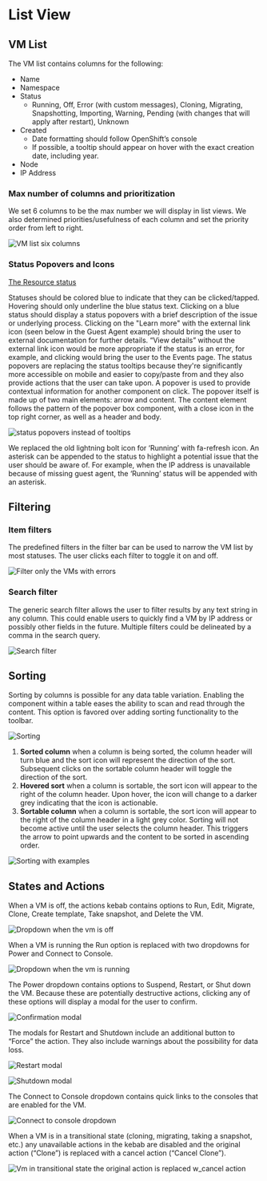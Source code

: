 # List View

## VM List

The VM list contains columns for the following:

* Name
* Namespace
* Status
  * Running, Off, Error (with custom messages), Cloning, Migrating, Snapshotting, Importing, Warning, Pending (with changes that will apply after restart), Unknown
* Created
  * Date formatting should follow OpenShift’s console
  * If possible, a tooltip should appear on hover with the exact creation date, including year.
* Node
* IP Address

### Max number of columns and prioritization

We set 6 columns to be the max number we will display in list views. We also determined priorities/usefulness of each column and set the priority order from left to right.

![VM list six columns](img/vmlist.png)

### Status Popovers and Icons

[The Resource status](http://openshift.github.io/openshift-origin-design/web-console/4.0-designs/status/status)

Statuses should be colored blue to indicate that they can be clicked/tapped.
Hovering should only underline the blue status text.
Clicking on a blue status should display a status popovers with a brief description of the issue or underlying process.
Clicking on the "Learn more" with the external link icon (seen below in the Guest Agent example) should bring the user to external documentation for further details.
“View details” without the external link icon would be more appropriate if the status is an error, for example, and clicking would bring the user to the Events page.
The status popovers are replacing the status tooltips because they're significantly more accessible on mobile and easier to copy/paste from and they also provide actions that the user can take upon.
A popover is used to provide contextual information for another component on click. The popover itself is made up of two main elements: arrow and content. The content element follows the pattern of the popover box component, with a close icon in the top right corner, as well as a header and body.

![status popovers instead of tooltips](img/statuspopovers.png)

We replaced the old lightning bolt icon for ‘Running’ with fa-refresh icon.
An asterisk can be appended to the status to highlight a potential issue that the user should be aware of. For example, when the IP address is unavailable because of missing guest agent, the ‘Running’ status will be appended with an asterisk.

## Filtering

### Item filters

The predefined filters in the filter bar can be used to narrow the VM list by most statuses. The user clicks each filter to toggle it on and off.

![Filter only the VMs with errors](img/itemfiltererror.png)

### Search filter

The generic search filter allows the user to filter results by any text string in any column. This could enable users to quickly find a VM by IP address or possibly other fields in the future. Multiple filters could be delineated by a comma in the search query.

![Search filter](img/searchfilter.png)

## Sorting

Sorting by columns is possible for any data table variation. Enabling the component within a table eases the ability to scan and read through the content. This option is favored over adding sorting functionality to the toolbar.

![Sorting](img/sorting.png)

1. **Sorted column** when a column is being sorted, the column header will turn blue and the sort icon will represent the direction of the sort. Subsequent clicks on the sortable column header will toggle the direction of the sort.
2. **Hovered sort** when a column is sortable, the sort icon will appear to the right of the column header. Upon hover, the icon will change to a darker grey indicating that the icon is actionable.
3. **Sortable column** when a column is sortable, the sort icon will appear to the right of the column header in a light grey color. Sorting will not become active until the user selects the column header. This triggers the arrow to point upwards and the content to be sorted in ascending order.

![Sorting with examples](img/sorting2.png)

## States and Actions

When a VM is off, the actions kebab contains options to Run, Edit, Migrate, Clone, Create template, Take snapshot, and Delete the VM.

![Dropdown when the vm is off](img/dropdownoff.png)

When a VM is running the Run option is replaced with two dropdowns for Power and Connect to Console.

![Dropdown when the vm is running](img/dropdowpower.png)

The Power dropdown contains options to Suspend, Restart, or Shut down the VM. Because these are potentially destructive actions, clicking any of these options will display a modal for the user to confirm.

![Confirmation modal](img/confirmationmodal.png)

The modals for Restart and Shutdown include an additional button to “Force” the action. They also include warnings about the possibility for data loss.

![Restart modal](img/restartmodal.png)

![Shutdown modal](img/shutdownmodal.png)

The Connect to Console dropdown contains quick links to the consoles that are enabled for the VM.

![Connect to console dropdown](img/connecttoconsoledropdown.png)

When a VM is in a transitional state (cloning, migrating, taking a snapshot, etc.) any unavailable actions in the kebab are disabled and the original action (“Clone”) is replaced with a cancel action (“Cancel Clone”).

![Vm in transitional state the original action is replaced w_cancel action](img/transitionalstatemenu.png)
